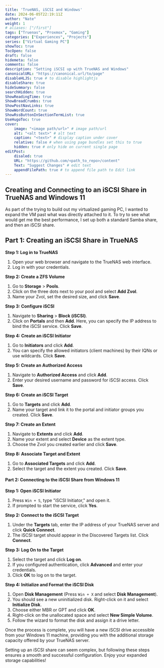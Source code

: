```yaml
---
title: 'TrueNAS, iSCSI and Windows'
date: 2024-06-05T22:19:11Z
author: "Nate"
weight: 1
# aliases: ["/first"]
tags: ["Truenas", "Proxmox", "Gaming"]
categories: ["Experiences", "Projects"]
series: ["Virtual Gaming PC"]
showToc: true
TocOpen: false
draft: false
hidemeta: false
comments: false
description: "Setting iSCSI up with TrueNAS and Windows"
canonicalURL: "https://canonical.url/to/page"
disableHLJS: true # to disable highlightjs
disableShare: true
hideSummary: false
searchHidden: true
ShowReadingTime: true
ShowBreadCrumbs: true
ShowPostNavLinks: true
ShowWordCount: true
ShowRssButtonInSectionTermList: true
UseHugoToc: true
cover:
    image: "<image path/url>" # image path/url
    alt: "<alt text>" # alt text
    caption: "<text>" # display caption under cover
    relative: false # when using page bundles set this to true
    hidden: true # only hide on current single page
editPost:
    disaled: true
    URL: "https://github.com/<path_to_repo>/content"
    Text: "Suggest Changes" # edit text
    appendFilePath: true # to append file path to Edit link
---
```

## Creating and Connecting to an iSCSI Share in TrueNAS and Windows 11

As part of the trying to build out my virtualized gaming PC, I wanted to expand the VM past what was directly attached to it.  To try to see what would get me the best performance, I set up both a standard Samba share, and then an iSCSI share. 

## Part 1: Creating an iSCSI Share in TrueNAS

**Step 1: Log in to TrueNAS**
1. Open your web browser and navigate to the TrueNAS web interface.
2. Log in with your credentials.

**Step 2: Create a ZFS Volume**
1. Go to **Storage** > **Pools**.
2. Click on the three dots next to your pool and select **Add Zvol**.
3. Name your Zvol, set the desired size, and click **Save**.

**Step 3: Configure iSCSI**
1. Navigate to **Sharing** > **Block (iSCSI)**.
2. Click on **Portals** and then **Add**. Here, you can specify the IP address to bind the iSCSI service. Click **Save**.

**Step 4: Create an iSCSI Initiator**
1. Go to **Initiators** and click **Add**.
2. You can specify the allowed initiators (client machines) by their IQNs or use wildcards. Click **Save**.

**Step 5: Create an Authorized Access**
1. Navigate to **Authorized Access** and click **Add**.
2. Enter your desired username and password for iSCSI access. Click **Save**.

**Step 6: Create an iSCSI Target**
1. Go to **Targets** and click **Add**.
2. Name your target and link it to the portal and initiator groups you created. Click **Save**.

**Step 7: Create an Extent**
1. Navigate to **Extents** and click **Add**.
2. Name your extent and select **Device** as the extent type.
3. Choose the Zvol you created earlier and click **Save**.

**Step 8: Associate Target and Extent**
1. Go to **Associated Targets** and click **Add**.
2. Select the target and the extent you created. Click **Save**.

#### Part 2: Connecting to the iSCSI Share from Windows 11

**Step 1: Open iSCSI Initiator**
1. Press `Win + S`, type "iSCSI Initiator," and open it.
2. If prompted to start the service, click **Yes**.

**Step 2: Connect to the iSCSI Target**
1. Under the **Targets** tab, enter the IP address of your TrueNAS server and click **Quick Connect**.
2. The iSCSI target should appear in the Discovered Targets list. Click **Connect**.

**Step 3: Log On to the Target**
1. Select the target and click **Log on**.
2. If you configured authentication, click **Advanced** and enter your credentials.
3. Click **OK** to log on to the target.

**Step 4: Initialize and Format the iSCSI Disk**
1. Open **Disk Management** (Press `Win + X` and select **Disk Management**).
2. You should see a new uninitialized disk. Right-click on it and select **Initialize Disk**.
3. Choose either MBR or GPT and click **OK**.
4. Right-click on the unallocated space and select **New Simple Volume**.
5. Follow the wizard to format the disk and assign it a drive letter.

Once the process is complete, you will have a new iSCSI drive accessible from your Windows 11 machine, providing you with the additional storage capacity offered by your TrueNAS server.

Setting up an iSCSI share can seem complex, but following these steps ensures a smooth and successful configuration. Enjoy your expanded storage capabilities!
